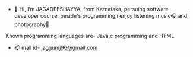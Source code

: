 - 👋 Hi, I’m JAGADEESHAYYA, from Karnataka, persuing software developer course.  beside's programming,i enjoy listening music🎧 and photography📸

Known programming languages are- Java,c programming and HTML
- 📫 mail id- jaggumj96@gmail.com

<!---
Jaggumj/Jaggumj is a ✨ special ✨ repository because its `README.md` (this file) appears on your GitHub profile.
You can click the Preview link to take a look at your changes.
--->
